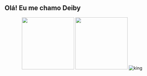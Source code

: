 ## Olá! Eu me chamo Deiby
<div style="display: inline_block tot: 2" align="center ">
  <img height="170em" src="https://github-readme-stats.vercel.app/api?username=MisterKingbad&show_icons=true&theme=tokyonight"/>
  <img left='4px' height="170em" src="https://github-readme-stats.vercel.app/api/top-langs/?username=MisterKingbad&layout=compact&theme=tokyonight"/>
  <img button='4px' align="center" src="https://github-readme-streak-stats.herokuapp.com/?user=MisterKingbad&theme=radical" alt="king" />
</div>
